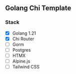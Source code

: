 ## Golang Chi Template
### Stack
- [x] Golang 1.21
- [x] Chi Router
- [ ] Gorm
- [ ] Postgres
- [ ] HTMX
- [ ] Alpine.js
- [ ] Tailwind CSS
